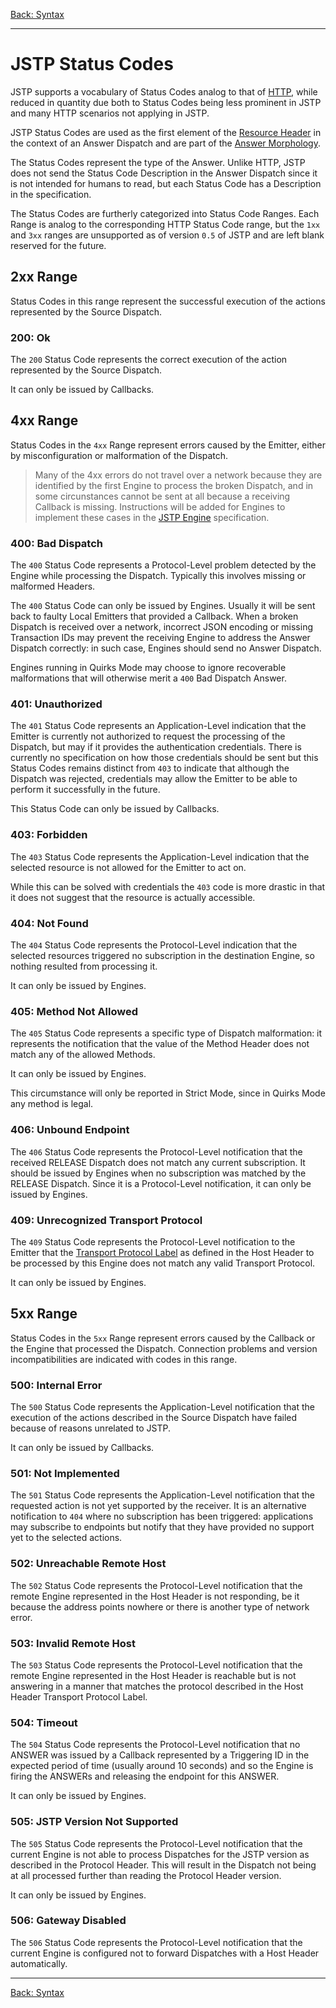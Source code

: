 [Back: Syntax](index.md)

---

JSTP Status Codes
=================

JSTP supports a vocabulary of Status Codes analog to that of [HTTP](http://www.w3.org/Protocols/rfc2616/rfc2616-sec10.html), while reduced in quantity due both to Status Codes being less prominent in JSTP and many HTTP scenarios not applying in JSTP.

JSTP Status Codes are used as the first element of the [Resource Header](resource.md#answer-morphology) in the context of an Answer Dispatch and are part of the [Answer Morphology](index.md#answer-morphology). 

The Status Codes represent the type of the Answer. Unlike HTTP, JSTP does not send the Status Code Description in the Answer Dispatch since it is not intended for humans to read, but each Status Code has a Description in the specification.

The Status Codes are furtherly categorized into Status Code Ranges. Each Range is analog to the corresponding HTTP Status Code range, but the `1xx` and `3xx` ranges are unsupported as of version `0.5` of JSTP and are left blank reserved for the future.

2xx Range
--------

Status Codes in this range represent the successful execution of the actions represented by the Source Dispatch.

### 200: Ok

The `200` Status Code represents the correct execution of the action represented by the Source Dispatch. 

It can only be issued by Callbacks.

4xx Range
---------

Status Codes in the `4xx` Range represent errors caused by the Emitter, either by misconfiguration or malformation of the Dispatch. 

> Many of the 4xx errors do not travel over a network because they are identified by the first Engine to process the broken Dispatch, and in some circunstances cannot be sent at all because a receiving Callback is missing. Instructions will be added for Engines to implement these cases in the [JSTP Engine](https://github.com/jstp/jstp-engine) specification.

### 400: Bad Dispatch

The `400` Status Code represents a Protocol-Level problem detected by the Engine while processing the Dispatch. Typically this involves missing or malformed Headers.

The `400` Status Code can only be issued by Engines. Usually it will be sent back to faulty Local Emitters that provided a Callback. When a broken Dispatch is received over a network, incorrect JSON encoding or missing Transaction IDs may prevent the receiving Engine to address the Answer Dispatch correctly: in such case, Engines should send no Answer Dispatch. 

Engines running in Quirks Mode may choose to ignore recoverable malformations that will otherwise merit a `400` Bad Dispatch Answer.

### 401: Unauthorized

The `401` Status Code represents an Application-Level indication that the Emitter is currently not authorized to request the processing of the Dispatch, but may if it provides the authentication credentials. There is currently no specification on how those credentials should be sent but this Status Codes remains distinct from `403` to indicate that although the Dispatch was rejected, credentials may allow the Emitter to be able to perform it successfully in the future.

This Status Code can only be issued by Callbacks.

### 403: Forbidden

The `403` Status Code represents the Application-Level indication that the selected resource is not allowed for the Emitter to act on. 

While this can be solved with credentials the `403` code is more drastic in that it does not suggest that the resource is actually accessible.

### 404: Not Found

The `404` Status Code represents the Protocol-Level indication that the selected resources triggered no subscription in the destination Engine, so nothing resulted from processing it.

It can only be issued by Engines.

### 405: Method Not Allowed

The `405` Status Code represents a specific type of Dispatch malformation: it represents the notification that the value of the Method Header does not match any of the allowed Methods. 

It can only be issued by Engines. 

This circumstance will only be reported in Strict Mode, since in Quirks Mode any method is legal.

### 406: Unbound Endpoint

The `406` Status Code represents the Protocol-Level notification that the received RELEASE Dispatch does not match any current subscription. It should be issued by Engines when no subscription was matched by the RELEASE Dispatch. Since it is a Protocol-Level notification, it can only be issued by Engines.

### 409: Unrecognized Transport Protocol

The `409` Status Code represents the Protocol-Level notification to the Emitter that the [Transport Protocol Label](host.md#transport-protocol-label) as defined in the Host Header to be processed by this Engine does not match any valid Transport Protocol. 

It can only be issued by Engines.

5xx Range
---------

Status Codes in the `5xx` Range represent errors caused by the Callback or the Engine that processed the Dispatch. Connection problems and version incompatibilities are indicated with codes in this range.

### 500: Internal Error

The `500` Status Code represents the Application-Level notification that the execution of the actions described in the Source Dispatch have failed because of reasons unrelated to JSTP. 

It can only be issued by Callbacks.

### 501: Not Implemented

The `501` Status Code represents the Application-Level notification that the requested action is not yet supported by the receiver. It is an alternative notification to `404` where no subscription has been triggered: applications may subscribe to endpoints but notify that they have provided no support yet to the selected actions.

### 502: Unreachable Remote Host

The `502` Status Code represents the Protocol-Level notification that the remote Engine represented in the Host Header is not responding, be it because the address points nowhere or there is another type of network error.

### 503: Invalid Remote Host

The `503` Status Code represents the Protocol-Level notification that the remote Engine represented in the Host Header is reachable but is not answering in a manner that matches the protocol described in the Host Header Transport Protocol Label.

### 504: Timeout

The `504` Status Code represents the Protocol-Level notification that no ANSWER was issued by a Callback represented by a Triggering ID in the expected period of time (usually around 10 seconds) and so the Engine is firing the ANSWERs and releasing the endpoint for this ANSWER.

It can only be issued by Engines.

### 505: JSTP Version Not Supported

The `505` Status Code represents the Protocol-Level notification that the current Engine is not able to process Dispatches for the JSTP version as described in the Protocol Header. This will result in the Dispatch not being at all processed further than reading the Protocol Header version.

It can only be issued by Engines.

### 506: Gateway Disabled

The `506` Status Code represents the Protocol-Level notification that the current Engine is configured not to forward Dispatches with a Host Header automatically.

---

[Back: Syntax](index.md)
